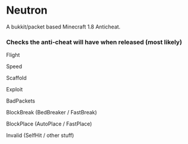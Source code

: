 # Neutron
A bukkit/packet based Minecraft 1.8 Anticheat.

### Checks the anti-cheat will have when released (most likely)
Flight

Speed

Scaffold

Exploit

BadPackets

BlockBreak (BedBreaker / FastBreak)

BlockPlace (AutoPlace / FastPlace)

Invalid (SelfHit / other stuff)
